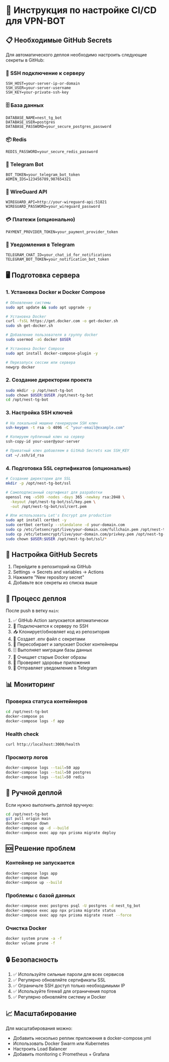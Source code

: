 # 🚀 Инструкция по настройке CI/CD для VPN-BOT

## 📋 Необходимые GitHub Secrets

Для автоматического деплоя необходимо настроить следующие секреты в GitHub:

### 🔐 SSH подключение к серверу

```
SSH_HOST=your-server-ip-or-domain
SSH_USER=your-server-username
SSH_KEY=your-private-ssh-key
```

### 🗄️ База данных

```
DATABASE_NAME=nest_tg_bot
DATABASE_USER=postgres
DATABASE_PASSWORD=your_secure_postgres_password
```

### 📦 Redis

```
REDIS_PASSWORD=your_secure_redis_password
```

### 🤖 Telegram Bot

```
BOT_TOKEN=your_telegram_bot_token
ADMIN_IDS=123456789,987654321
```

### 🔗 WireGuard API

```
WIREGUARD_API=http://your-wireguard-api:51821
WIREGUARD_PASSWORD=your_wireguard_password
```

### 💳 Платежи (опционально)

```
PAYMENT_PROVIDER_TOKEN=your_payment_provider_token
```

### 📢 Уведомления в Telegram

```
TELEGRAM_CHAT_ID=your_chat_id_for_notifications
TELEGRAM_BOT_TOKEN=your_notification_bot_token
```

## 🖥️ Подготовка сервера

### 1. Установка Docker и Docker Compose

```bash
# Обновление системы
sudo apt update && sudo apt upgrade -y

# Установка Docker
curl -fsSL https://get.docker.com -o get-docker.sh
sudo sh get-docker.sh

# Добавление пользователя в группу docker
sudo usermod -aG docker $USER

# Установка Docker Compose
sudo apt install docker-compose-plugin -y

# Перезапуск сессии или сервера
newgrp docker
```

### 2. Создание директории проекта

```bash
sudo mkdir -p /opt/nest-tg-bot
sudo chown $USER:$USER /opt/nest-tg-bot
cd /opt/nest-tg-bot
```

### 3. Настройка SSH ключей

```bash
# На локальной машине генерируем SSH ключ
ssh-keygen -t rsa -b 4096 -C "your-email@example.com"

# Копируем публичный ключ на сервер
ssh-copy-id your-user@your-server

# Приватный ключ добавляем в GitHub Secrets как SSH_KEY
cat ~/.ssh/id_rsa
```

### 4. Подготовка SSL сертификатов (опционально)

```bash
# Создание директории для SSL
mkdir -p /opt/nest-tg-bot/ssl

# Самоподписанный сертификат для разработки
openssl req -x509 -nodes -days 365 -newkey rsa:2048 \
  -keyout /opt/nest-tg-bot/ssl/key.pem \
  -out /opt/nest-tg-bot/ssl/cert.pem

# Или использовать Let's Encrypt для production
sudo apt install certbot -y
sudo certbot certonly --standalone -d your-domain.com
sudo cp /etc/letsencrypt/live/your-domain.com/fullchain.pem /opt/nest-tg-bot/ssl/cert.pem
sudo cp /etc/letsencrypt/live/your-domain.com/privkey.pem /opt/nest-tg-bot/ssl/key.pem
sudo chown $USER:$USER /opt/nest-tg-bot/ssl/*
```

## 🔧 Настройка GitHub Secrets

1. Перейдите в репозиторий на GitHub
2. Settings → Secrets and variables → Actions
3. Нажмите "New repository secret"
4. Добавьте все секреты из списка выше

## 🚀 Процесс деплоя

После push в ветку `main`:

1. ✅ GitHub Action запускается автоматически
2. 🔄 Подключается к серверу по SSH
3. 📥 Клонирует/обновляет код из репозитория
4. 🔧 Создает .env файл с секретами
5. 🐳 Пересобирает и запускает Docker контейнеры
6. 🗄️ Выполняет миграции базы данных
7. 🧹 Очищает старые Docker образы
8. 🏥 Проверяет здоровье приложения
9. 📱 Отправляет уведомление в Telegram

## 📊 Мониторинг

### Проверка статуса контейнеров

```bash
cd /opt/nest-tg-bot
docker-compose ps
docker-compose logs -f app
```

### Health check

```bash
curl http://localhost:3000/health
```

### Просмотр логов

```bash
docker-compose logs --tail=50 app
docker-compose logs --tail=50 postgres
docker-compose logs --tail=50 redis
```

## 🔧 Ручной деплой

Если нужно выполнить деплой вручную:

```bash
cd /opt/nest-tg-bot
git pull origin main
docker-compose down
docker-compose up -d --build
docker-compose exec app npx prisma migrate deploy
```

## 🆘 Решение проблем

### Контейнер не запускается

```bash
docker-compose logs app
docker-compose down
docker-compose up --build
```

### Проблемы с базой данных

```bash
docker-compose exec postgres psql -U postgres -d nest_tg_bot
docker-compose exec app npx prisma migrate status
docker-compose exec app npx prisma migrate reset --force
```

### Очистка Docker

```bash
docker system prune -a -f
docker volume prune -f
```

## 🔒 Безопасность

1. ✅ Используйте сильные пароли для всех сервисов
2. ✅ Регулярно обновляйте сертификаты SSL
3. ✅ Ограничьте SSH доступ только необходимыми IP
4. ✅ Используйте firewall для ограничения портов
5. ✅ Регулярно обновляйте систему и Docker

## 📈 Масштабирование

Для масштабирования можно:

- Добавить несколько реплик приложения в docker-compose.yml
- Использовать Docker Swarm или Kubernetes
- Настроить Load Balancer
- Добавить monitoring с Prometheus + Grafana
